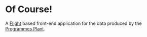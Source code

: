 # Of Course!

A [Flight](http://flightphp.com/) based front-end application for the data produced by the [Programmes Plant](http://github.com/unikent/).

